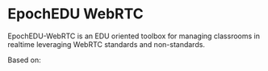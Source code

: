 # EpochEDU WebRTC

EpochEDU-WebRTC is an EDU oriented toolbox for managing classrooms in realtime leveraging WebRTC standards and non-standards.


Based on: 
